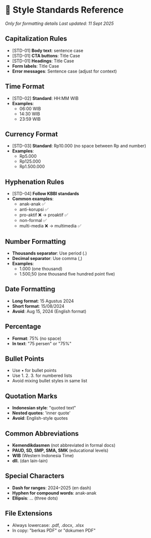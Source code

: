 # 📏 Style Standards Reference
_Only for formatting details_
_Last updated: 11 Sept 2025_

## Capitalization Rules
- [STD-01] **Body text**: sentence case
- [STD-01] **CTA buttons**: Title Case
- [STD-01] **Headings**: Title Case
- **Form labels**: Title Case
- **Error messages**: Sentence case (adjust for context)

## Time Format
- [STD-02] **Standard**: HH:MM WIB
- **Examples**: 
  - 06:00 WIB
  - 14:30 WIB
  - 23:59 WIB

## Currency Format  
- [STD-03] **Standard**: Rp10.000 (no space between Rp and number)
- **Examples**:
  - Rp5.000
  - Rp125.000
  - Rp1.500.000

## Hyphenation Rules
- [STD-04] **Follow KBBI standards**
- **Common examples**:
  - anak-anak ✅
  - anti-korupsi ✅
  - pro-aktif ❌ → proaktif ✅
  - non-formal ✅
  - multi-media ❌ → multimedia ✅

## Number Formatting
- **Thousands separator**: Use period (.)
- **Decimal separator**: Use comma (,)
- **Examples**:
  - 1.000 (one thousand)
  - 1.500,50 (one thousand five hundred point five)

## Date Formatting
- **Long format**: 15 Agustus 2024
- **Short format**: 15/08/2024
- **Avoid**: Aug 15, 2024 (English format)

## Percentage
- **Format**: 75% (no space)
- **In text**: "75 persen" or "75%"

## Bullet Points
- Use • for bullet points
- Use 1. 2. 3. for numbered lists
- Avoid mixing bullet styles in same list

## Quotation Marks  
- **Indonesian style**: "quoted text"
- **Nested quotes**: 'inner quote'
- **Avoid**: English-style quotes

## Common Abbreviations
- **Kemendikdasmen** (not abbreviated in formal docs)
- **PAUD, SD, SMP, SMA, SMK** (educational levels)
- **WIB** (Western Indonesia Time)
- **dll.** (dan lain-lain)

## Special Characters
- **Dash for ranges**: 2024–2025 (en dash)
- **Hyphen for compound words**: anak-anak
- **Ellipsis**: ... (three dots)

## File Extensions
- Always lowercase: .pdf, .docx, .xlsx
- In copy: "berkas PDF" or "dokumen PDF"
